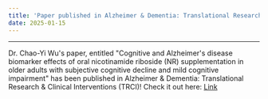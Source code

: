 ```yaml
---
title: 'Paper published in Alzheimer & Dementia: Translational Research & Clinical Interventions'
date: 2025-01-15
---
```


------

Dr. Chao-Yi Wu's paper, entitled "Cognitive and Alzheimer's disease biomarker effects of oral nicotinamide riboside (NR) supplementation in older adults with subjective cognitive decline and mild cognitive impairment" has been published in Alzheimer & Dementia: Translational Research & Clinical Interventions (TRCI)! Check it out here: [Link](https://alz-journals.onlinelibrary.wiley.com/journal/23528737)
